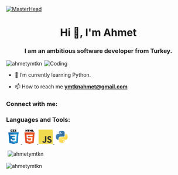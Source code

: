 [![MasterHead](https://cdn.dribbble.com/users/1059583/screenshots/4171367/coding-freak.gif)](https://ahmetymtkn.io)
<h1 align="center">Hi 👋, I'm Ahmet</h1>
<h3 align="center">I am an ambitious software developer from Turkey.</h3>
<img align="right" alt="Coding" width="400" src="https://cdn.dribbble.com/users/330915/screenshots/3587000/10_coding_dribbble.gif">


<p align="left"> <img src="https://komarev.com/ghpvc/?username=ahmetymtkn&label=Profile%20views&color=0e75b6&style=flat" alt="ahmetymtkn" /> </p>

- 🌱 I’m currently learning Python.

- 📫 How to reach me **ymtknahmet@gmail.com**

<h3 align="left">Connect with me:</h3>
<p align="left">
</p>

<h3 align="left">Languages and Tools:</h3>
<p align="left"> <a href="https://www.w3schools.com/css/" target="_blank" rel="noreferrer"> <img src="https://raw.githubusercontent.com/devicons/devicon/master/icons/css3/css3-original-wordmark.svg" alt="css3" width="40" height="40"/> </a> <a href="https://www.w3.org/html/" target="_blank" rel="noreferrer"> <img src="https://raw.githubusercontent.com/devicons/devicon/master/icons/html5/html5-original-wordmark.svg" alt="html5" width="40" height="40"/> </a> <a href="https://developer.mozilla.org/en-US/docs/Web/JavaScript" target="_blank" rel="noreferrer"> <img src="https://raw.githubusercontent.com/devicons/devicon/master/icons/javascript/javascript-original.svg" alt="javascript" width="40" height="40"/> </a> <a href="https://www.python.org" target="_blank" rel="noreferrer"> <img src="https://raw.githubusercontent.com/devicons/devicon/master/icons/python/python-original.svg" alt="python" width="40" height="40"/> </a> </p>



<p>&nbsp;<img align="center" src="https://github-readme-stats.vercel.app/api?username=ahmetymtkn&show_icons=true&locale=en" alt="ahmetymtkn" /></p>

<p><img align="center" src="https://github-readme-streak-stats.herokuapp.com/?user=ahmetymtkn&" alt="ahmetymtkn" /></p>
